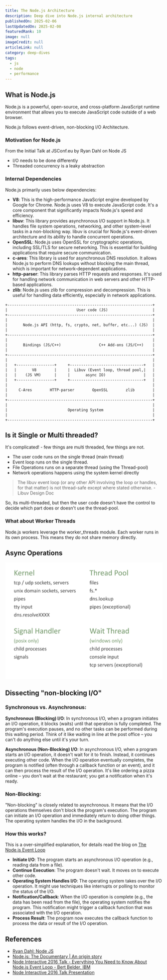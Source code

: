 ```yaml
---
title: The Node.js Architecture
description: Deep dive into Node.js internal architecture
publishedOn: 2025-02-06
lastUpdatedOn: 2025-02-08
featuredRank: 10
image: null
imageCredit: null
articleLink: null
category: deep-dives
tags:
  - js
  - node
  - performance
---
```


## What is Node.js

Node.js is a powerful, open-source, and cross-platform JavaScript
runtime environment
that allows you to execute JavaScript code outside of a web browser.

Node.js follows event-driven, non-blocking I/O Architecture.

### Motivation for Node.js

From the Initial Talk at JSConf.eu by Ryan Dahl on Node JS

- I/O needs to be done differently
- Threaded concurrency is a leaky abstraction

### Internal Dependencies

Node.js primarily uses below dependencies:

- **V8**: This is the high-performance JavaScript engine developed by Google for Chrome. Node.js uses V8 to execute JavaScript code. It's a core component that significantly impacts Node.js's speed and efficiency.
- **libuv**: This library provides asynchronous I/O support in Node.js. It handles file system operations, networking, and other system-level tasks in a non-blocking way. libuv is crucial for Node.js's event-driven architecture and its ability to handle concurrent operations.
- **OpenSSL**: Node.js uses OpenSSL for cryptographic operations, including SSL/TLS for secure networking. This is essential for building applications that require secure communication.
- **c-ares**: This library is used for asynchronous DNS resolution. It allows Node.js to perform DNS lookups without blocking the main thread, which is important for network-dependent applications.
- **http-parser**: This library parses HTTP requests and responses. It's used for handling network communication in web servers and other HTTP-based applications.
- **zlib**: Node.js uses zlib for compression and decompression. This is useful for handling data efficiently, especially in network applications.

```asciidoc
+-----------------------------------------------------------------+
|                               User code (JS)                    |
+-----------------------------------------------------------------+
|                                                                 |
|       Node.js API (http, fs, crypto, net, buffer, etc...) (JS)  |
|                                                                 |
+-----------------------------------------------------------------+
|                                                                 |
|       Bindings (JS/C++)                 C++ Add-ons (JS/C++)    |
|                                                                 |
+-----------------------------------------------------------------+
|                                                                 |
|   +-----------------+     +---------------------------------+   |
|   |       V8        |     |  Libuv (Event loop, thread pool,|   |
|   |    (JS VM)      |     |       async IO)                 |   |
|   +-----------------+     +---------------------------------+   |
|                                                                 |
|     C-Ares        HTTP-parser        OpenSSL        zlib        |
|                                                                 |
+-----------------------------------------------------------------+
|                                                                 |
|                           Operating System                      |
|                                                                 |
+-----------------------------------------------------------------+
```

## Is it Single or Multi threaded?

It's complicated! - few things are multi threaded, few things are not.

- The user code runs on the single thread (main thread)
- Event loop runs on the single thread.
- File Operations runs on a separate thread (using the Thread-pool)
- Network operations happens using the system kernel directly

> The libuv event loop (or any other API involving the loop or handles, for that matter)
> is not thread-safe except where stated otherwise. - Libuv Design Doc

So, its multi-threaded, but then the user code doesn't have the control to decide which part does or doesn't use the thread-pool.

### What about Worker Threads

Node.js workers leverage the worker_threads module. Each worker runs in its own process. This means they do not share memory directly.

## Async Operations

![Async Operations Slide by Bert Belder at Node Interactive - 2016](./async-operations.jpg)

## Dissecting "non-blocking I/O"

### Synchronous vs. Asynchronous:

**Synchronous (Blocking) I/O**: In synchronous I/O, when a program initiates an I/O operation, it blocks (waits) until that operation is fully completed. The program's execution pauses, and no other tasks can be performed during this waiting period. Think of it like waiting in line at the post office – you can't do anything else until it's your turn.

**Asynchronous (Non-Blocking) I/O**: In asynchronous I/O, when a program starts an I/O operation, it doesn't wait for it to finish. Instead, it continues executing other code. When the I/O operation eventually completes, the program is notified (often through a callback function or an event), and it can then process the result of the I/O operation. It's like ordering a pizza online – you don't wait at the restaurant; you get a notification when it's ready.

### Non-Blocking:

"Non-blocking" is closely related to asynchronous. It means that the I/O operations themselves don't block the program's execution. The program can initiate an I/O operation and immediately return to doing other things. The operating system handles the I/O in the background.

### How this works?

This is a over-simplified explanation, for details read the blog on [The Node.js Event Loop](./nodejs-event-loop)

- **Initiate I/O**: The program starts an asynchronous I/O operation (e.g., reading data from a file).
- **Continue Execution**: The program doesn't wait. It moves on to execute other code.
- **Operating System Handles I/O**: The operating system takes over the I/O operation. It might use techniques like interrupts or polling to monitor the status of the I/O.
- **Notification/Callback**: When the I/O operation is complete (e.g., the data has been read from the file), the operating system notifies the program. This notification might trigger a callback function that was associated with the I/O operation.
- **Process Result**: The program now executes the callback function to process the data or result of the I/O operation.

## References

- [Ryan Dahl: Node JS](https://youtu.be/EeYvFl7li9E?si=Imf9EhxC_5QjQQX-)
- [Node.js: The Documentary | An origin story](https://youtu.be/LB8KwiiUGy0?si=AVDR9sP1AeG7dQDO)
- [Node Interactive 2016 Talk - Everything You Need to Know About Node.js Event Loop - Bert Belder, IBM](https://youtu.be/PNa9OMajw9w?si=CFxugIEBeZTGIHrD)
- [Node Interactive 2016 Talk Presentation](https://drive.google.com/file/d/0B1ENiZwmJ_J2a09DUmZROV9oSGc/view?resourcekey=0-lR-GaBV1Bmjy086Fp3J4Uw)

